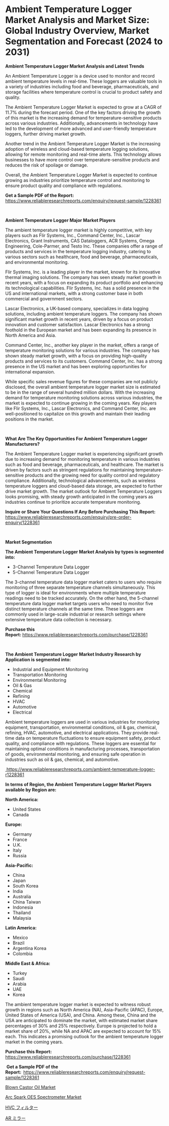 <p><h1>Ambient Temperature Logger Market Analysis and Market Size: Global Industry Overview, Market Segmentation and Forecast (2024 to 2031)</h1></p><p><strong>Ambient Temperature Logger Market Analysis and Latest Trends</strong></p>
<p><p>An Ambient Temperature Logger is a device used to monitor and record ambient temperature levels in real-time. These loggers are valuable tools in a variety of industries including food and beverage, pharmaceuticals, and storage facilities where temperature control is crucial to product safety and quality.</p><p>The Ambient Temperature Logger Market is expected to grow at a CAGR of 11.7% during the forecast period. One of the key factors driving the growth of this market is the increasing demand for temperature-sensitive products across various industries. Additionally, advancements in technology have led to the development of more advanced and user-friendly temperature loggers, further driving market growth.</p><p>Another trend in the Ambient Temperature Logger Market is the increasing adoption of wireless and cloud-based temperature logging solutions, allowing for remote monitoring and real-time alerts. This technology allows businesses to have more control over temperature-sensitive products and reduces the risk of spoilage or damage.</p><p>Overall, the Ambient Temperature Logger Market is expected to continue growing as industries prioritize temperature control and monitoring to ensure product quality and compliance with regulations.</p></p>
<p><strong>Get a Sample PDF of the Report:&nbsp;</strong> <a href="https://www.reliableresearchreports.com/enquiry/request-sample/1228361">https://www.reliableresearchreports.com/enquiry/request-sample/1228361</a></p>
<p>&nbsp;</p>
<p><strong>Ambient Temperature Logger Major Market Players</strong></p>
<p><p>The ambient temperature logger market is highly competitive, with key players such as Flir Systems, Inc., Command Center, Inc., Lascar Electronics, Grant Instruments, CAS Dataloggers, ACR Systems, Omega Engineering, Cole-Parmer, and Testo Inc. These companies offer a range of products and services in the temperature logging industry, catering to various sectors such as healthcare, food and beverage, pharmaceuticals, and environmental monitoring.</p><p>Flir Systems, Inc. is a leading player in the market, known for its innovative thermal imaging solutions. The company has seen steady market growth in recent years, with a focus on expanding its product portfolio and enhancing its technological capabilities. Flir Systems, Inc. has a solid presence in the US and international markets, with a strong customer base in both commercial and government sectors.</p><p>Lascar Electronics, a UK-based company, specializes in data logging solutions, including ambient temperature loggers. The company has shown significant market growth in recent years, driven by a focus on product innovation and customer satisfaction. Lascar Electronics has a strong foothold in the European market and has been expanding its presence in North America and Asia.</p><p>Command Center, Inc., another key player in the market, offers a range of temperature monitoring solutions for various industries. The company has shown steady market growth, with a focus on providing high-quality products and services to its customers. Command Center, Inc. has a strong presence in the US market and has been exploring opportunities for international expansion.</p><p>While specific sales revenue figures for these companies are not publicly disclosed, the overall ambient temperature logger market size is estimated to be in the range of several hundred million dollars. With the increasing demand for temperature monitoring solutions across various industries, the market is expected to continue growing in the coming years. Key players like Flir Systems, Inc., Lascar Electronics, and Command Center, Inc. are well-positioned to capitalize on this growth and maintain their leading positions in the market.</p></p>
<p>&nbsp;</p>
<p><strong>What Are The Key Opportunities For Ambient Temperature Logger Manufacturers?</strong></p>
<p><p>The Ambient Temperature Logger market is experiencing significant growth due to increasing demand for monitoring temperature in various industries such as food and beverage, pharmaceuticals, and healthcare. The market is driven by factors such as stringent regulations for maintaining temperature-sensitive products and the growing need for quality control and regulatory compliance. Additionally, technological advancements, such as wireless temperature loggers and cloud-based data storage, are expected to further drive market growth. The market outlook for Ambient Temperature Loggers looks promising, with steady growth anticipated in the coming years as industries continue to prioritize accurate temperature monitoring.</p></p>
<p><strong>Inquire or Share Your Questions If Any Before Purchasing This Report:</strong> <a href="https://www.reliableresearchreports.com/enquiry/pre-order-enquiry/1228361">https://www.reliableresearchreports.com/enquiry/pre-order-enquiry/1228361</a></p>
<p>&nbsp;</p>
<p><strong>Market Segmentation</strong></p>
<p><strong>The Ambient Temperature Logger Market Analysis by types is segmented into:</strong></p>
<p><ul><li>3-Channel Temperature Data Logger</li><li>5-Channel Temperature Data Logger</li></ul></p>
<p><p>The 3-channel temperature data logger market caters to users who require monitoring of three separate temperature channels simultaneously. This type of logger is ideal for environments where multiple temperature readings need to be tracked accurately. On the other hand, the 5-channel temperature data logger market targets users who need to monitor five distinct temperature channels at the same time. These loggers are commonly used in large-scale industrial or research settings where extensive temperature data collection is necessary.</p></p>
<p><strong>Purchase this Report:&nbsp;</strong><a href="https://www.reliableresearchreports.com/purchase/1228361">https://www.reliableresearchreports.com/purchase/1228361</a></p>
<p>&nbsp;</p>
<p><strong>The Ambient Temperature Logger Market Industry Research by Application is segmented into:</strong></p>
<p><ul><li>Industrial and Equipment Monitoring</li><li>Transportation Monitoring</li><li>Environmental Monitoring</li><li>Oil & Gas</li><li>Chemical</li><li>Refining</li><li>HVAC</li><li>Automotive</li><li>Electrical</li></ul></p>
<p><p>Ambient temperature loggers are used in various industries for monitoring equipment, transportation, environmental conditions, oil & gas, chemical, refining, HVAC, automotive, and electrical applications. They provide real-time data on temperature fluctuations to ensure equipment safety, product quality, and compliance with regulations. These loggers are essential for maintaining optimal conditions in manufacturing processes, transportation of goods, environmental monitoring, and ensuring safe operation in industries such as oil & gas, chemical, and automotive.</p></p>
<p><a href="https://www.reliableresearchreports.com/ambient-temperature-logger-r1228361">&nbsp;https://www.reliableresearchreports.com/ambient-temperature-logger-r1228361</a></p>
<p><strong>In terms of Region, the Ambient Temperature Logger Market Players available by Region are:</strong></p>
<p>
    <p> <strong> North America: </strong>
        <ul>
            <li>United States</li>
            <li>Canada</li>
        </ul>
        </p> 
    <p> <strong> Europe: </strong>
        <ul>
            <li>Germany</li>
            <li>France</li>
            <li>U.K.</li>
            <li>Italy</li>
            <li>Russia</li>
        </ul>
        </p> 
    <p> <strong> Asia-Pacific: </strong>
        <ul>
            <li>China</li>
            <li>Japan</li>
            <li>South Korea</li>
            <li>India</li>
            <li>Australia</li>
            <li>China Taiwan</li>
            <li>Indonesia</li>
            <li>Thailand</li>
            <li>Malaysia</li>
        </ul>
        </p> 
    <p> <strong> Latin America: </strong>
        <ul>
            <li>Mexico</li>
            <li>Brazil</li>
            <li>Argentina Korea</li>
            <li>Colombia</li>
        </ul>
        </p> 
    <p> <strong> Middle East & Africa: </strong>
        <ul>
            <li>Turkey</li>
            <li>Saudi</li>
            <li>Arabia</li>
            <li>UAE</li>
            <li>Korea</li>
        </ul>
    </p>
    </p>
<p><p>The ambient temperature logger market is expected to witness robust growth in regions such as North America (NA), Asia-Pacific (APAC), Europe, United States of America (USA), and China. Among these, China and the USA are anticipated to dominate the market, with estimated market share percentages of 30% and 25% respectively. Europe is projected to hold a market share of 20%, while NA and APAC are expected to account for 15% each. This indicates a promising outlook for the ambient temperature logger market in the coming years.</p></p>
<p><strong>Purchase this Report: </strong><a href="https://www.reliableresearchreports.com/purchase/1228361">https://www.reliableresearchreports.com/purchase/1228361</a></p>
<p>&nbsp;<strong>Get a Sample PDF of the Report:&nbsp;&nbsp;</strong><a href="https://www.reliableresearchreports.com/enquiry/request-sample/1228361">https://www.reliableresearchreports.com/enquiry/request-sample/1228361</a></p>
<p><strong></strong></p>
<p><p><a href="https://issuu.com/reportprime-2/docs/blown-castor-oil-market-size-2030.pptx">Blown Castor Oil Market</a></p><p><a href="https://github.com/mancsybtousav/Market-Research-Report-List-2/blob/main/arc-spark-oes-spectrometer-market.md">Arc Spark OES Spectrometer Market</a></p><p><a href="https://github.com/lrlmopnhwd79300/Market-Research-Report-List-1/blob/main/211004240965.md">HVC フィルター</a></p><p><a href="https://github.com/andym141978/Market-Research-Report-List-1/blob/main/463414340964.md">AR ミラー</a></p></p>